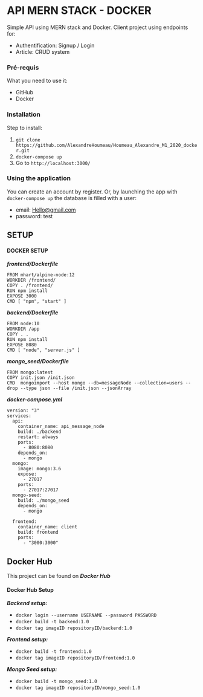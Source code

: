 # API MERN STACK - DOCKER

Simple API using MERN stack and Docker.
Client project using endpoints for: 
  * Authentification: Signup / Login
  * Article: CRUD system


### Pré-requis

What you need to use it:
  * GitHub
  * Docker

### Installation

Step to install:
  1. ``` git clone https://github.com/AlexandreHoumeau/Houmeau_Alexandre_M1_2020_docker.git ```
  2. ``` docker-compose up ```
  3. Go to ``` http://localhost:3000/ ```

### Using the application

You can create an account by register.
Or, by launching the app with ``` docker-compose up ``` the database is filled with a user:
  * email: Hello@gmail.com
  * password: test

## SETUP

#### DOCKER SETUP
***frontend/Dockerfile***
````
FROM mhart/alpine-node:12
WORKDIR /frontend/
COPY . /frontend/
RUN npm install
EXPOSE 3000
CMD [ "npm", "start" ]
````


***backend/Dockerfile***
````
FROM node:10
WORKDIR /app
COPY . .
RUN npm install
EXPOSE 8080
CMD [ "node", "server.js" ]
````


***mongo_seed/Dockerfile***
````
FROM mongo:latest
COPY init.json /init.json
CMD  mongoimport --host mongo --db=messageNode --collection=users --drop --type json --file /init.json --jsonArray
````
***docker-compose.yml***
````
version: "3"
services:
  api:
    container_name: api_message_node
    build: ./backend
    restart: always
    ports:
      - 8080:8080
    depends_on:
      - mongo
  mongo:
    image: mongo:3.6
    expose:
      - 27017
    ports:
      - 27017:27017
  mongo-seed:
    build: ./mongo_seed
    depends_on:
      - mongo 

  frontend:
    container_name: client
    build: frontend
    ports:
      - "3000:3000"
````

## Docker Hub
This project can be found on ***Docker Hub***

#### Docker Hub Setup
***Backend setup:***
 * ````docker login --username USERNAME --password PASSWORD````
 * ````docker build -t backend:1.0````
 * ````docker tag imageID repositoryID/backend:1.0 ````
 
 ***Frontend setup:***
 * ````docker build -t frontend:1.0````
 * ````docker tag imageID repositoryID/frontend:1.0 ````
 
 ***Mongo Seed setup:***
 * ````docker build -t mongo_seed:1.0````
 * ````docker tag imageID repositoryID/mongo_seed:1.0 ````
 
 

